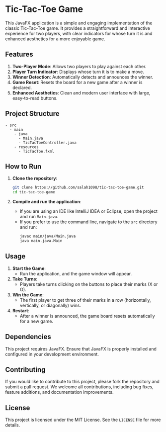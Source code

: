 # Tic-Tac-Toe Game

This JavaFX application is a simple and engaging implementation of the classic Tic-Tac-Toe game. It provides a straightforward and interactive experience for two players, with clear indicators for whose turn it is and enhanced aesthetics for a more enjoyable game.

## Features

1. **Two-Player Mode**: Allows two players to play against each other.
2. **Player Turn Indicator**: Displays whose turn it is to make a move.
3. **Winner Detection**: Automatically detects and announces the winner.
4. **Game Reset**: Resets the board for a new game after a winner is declared.
5. **Enhanced Aesthetics**: Clean and modern user interface with large, easy-to-read buttons.

## Project Structure

```
- src
  - main
    - java
      - Main.java
      - TicTacToeController.java
    - resources
      - TicTacToe.fxml
```

## How to Run

1. **Clone the repository**:
    ```bash
    git clone https://github.com/salah1098/tic-tac-toe-game.git
    cd tic-tac-toe-game
    ```

2. **Compile and run the application**:
    - If you are using an IDE like IntelliJ IDEA or Eclipse, open the project and run `Main.java`.
    - If you prefer to use the command line, navigate to the `src` directory and run:
        ```bash
        javac main/java/Main.java
        java main.java.Main
        ```

## Usage

1. **Start the Game**:
    - Run the application, and the game window will appear.
2. **Take Turns**:
    - Players take turns clicking on the buttons to place their marks (X or O).
3. **Win the Game**:
    - The first player to get three of their marks in a row (horizontally, vertically, or diagonally) wins.
4. **Restart**:
    - After a winner is announced, the game board resets automatically for a new game.

## Dependencies

This project requires JavaFX. Ensure that JavaFX is properly installed and configured in your development environment.

## Contributing

If you would like to contribute to this project, please fork the repository and submit a pull request. We welcome all contributions, including bug fixes, feature additions, and documentation improvements.

## License

This project is licensed under the MIT License. See the `LICENSE` file for more details.


